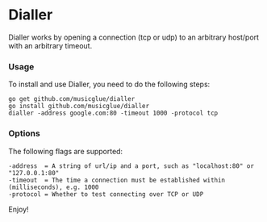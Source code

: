 Dialler
=======

Dialler works by opening a connection (tcp or udp) to an arbitrary host/port with an arbitrary timeout.

### Usage
To install and use Dialler, you need to do the following steps:

```shell
go get github.com/musicglue/dialler
go install github.com/musicglue/dialler
dialler -address google.com:80 -timeout 1000 -protocol tcp 
```

### Options
The following flags are supported:

```
-address  = A string of url/ip and a port, such as "localhost:80" or "127.0.0.1:80"
-timeout  = The time a connection must be established within (milliseconds), e.g. 1000
-protocol = Whether to test connecting over TCP or UDP
```

Enjoy!
